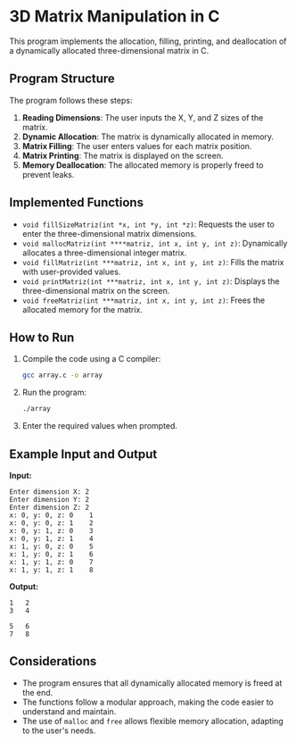 # 3D Matrix Manipulation in C

This program implements the allocation, filling, printing, and deallocation of a dynamically allocated three-dimensional matrix in C.

## Program Structure

The program follows these steps:
1. **Reading Dimensions**: The user inputs the X, Y, and Z sizes of the matrix.
2. **Dynamic Allocation**: The matrix is dynamically allocated in memory.
3. **Matrix Filling**: The user enters values for each matrix position.
4. **Matrix Printing**: The matrix is displayed on the screen.
5. **Memory Deallocation**: The allocated memory is properly freed to prevent leaks.

## Implemented Functions

- `void fillSizeMatriz(int *x, int *y, int *z)`: Requests the user to enter the three-dimensional matrix dimensions.
- `void mallocMatriz(int ****matriz, int x, int y, int z)`: Dynamically allocates a three-dimensional integer matrix.
- `void fillMatriz(int ***matriz, int x, int y, int z)`: Fills the matrix with user-provided values.
- `void printMatriz(int ***matriz, int x, int y, int z)`: Displays the three-dimensional matrix on the screen.
- `void freeMatriz(int ***matriz, int x, int y, int z)`: Frees the allocated memory for the matrix.

## How to Run

1. Compile the code using a C compiler:
   ```sh
   gcc array.c -o array
   ```
2. Run the program:
   ```sh
   ./array
   ```
3. Enter the required values when prompted.

## Example Input and Output

**Input:**
```
Enter dimension X: 2
Enter dimension Y: 2
Enter dimension Z: 2
x: 0, y: 0, z: 0    1
x: 0, y: 0, z: 1    2
x: 0, y: 1, z: 0    3
x: 0, y: 1, z: 1    4
x: 1, y: 0, z: 0    5
x: 1, y: 0, z: 1    6
x: 1, y: 1, z: 0    7
x: 1, y: 1, z: 1    8
```

**Output:**
```
1 	2 
3 	4 

5 	6 
7 	8 
```

## Considerations

- The program ensures that all dynamically allocated memory is freed at the end.
- The functions follow a modular approach, making the code easier to understand and maintain.
- The use of `malloc` and `free` allows flexible memory allocation, adapting to the user's needs.

